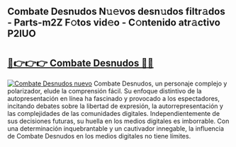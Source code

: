 ## Combate Desnudos N𝚞𝚎vos desn𝚞dos filtr𝚊dos - Parts-m2Z F𝚘tos vid𝚎o - C𝚘ntenido atr𝚊ctivo P2lUO

# <h2><a href="http://mbcyti.tromn.icu/?c=Combate+Desnudos">🔗👉👉👉 Combate Desnudos 🔗🔗</a></h2>

[![Combate Desnudos nuevo](https://i.imgur.com/pEAQMta.gif)](http://mbcyti.tromn.icu/?c=Combate+Desnudos)
Combate Desnudos, un personaje complejo y polarizador, elude la comprensión fácil. Su enfoque distintivo de la autopresentación en línea ha fascinado y provocado a los espectadores, incitando debates sobre la libertad de expresión, la autorrepresentación y las complejidades de las comunidades digitales. Independientemente de sus decisiones futuras, su huella en los medios digitales es imborrable. Con una determinación inquebrantable y un cautivador innegable, la influencia de Combate Desnudos en los medios digitales no tiene límites.
